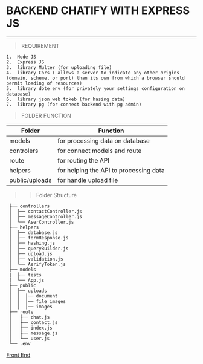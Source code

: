 # BACKEND CHATIFY WITH EXPRESS JS
***
> REQUIREMENT

```
1.  Node JS
2.  Express JS
3.  library Multer (for uploading file)
4.  library Cors ( allows a server to indicate any other origins (domain, scheme, or port) than its own from which a browser should permit loading of resources)
5.  library dote env (for privately your settings configuration on database)
6.  library json web tokeb (for hasing data)
7.  library pg (for connect backend with pg admin)
```

> FOLDER FUNCTION

| Folder  | Function |
| ----- | --- |
| models   |  for processing data on database |
| controlers | for connect models and route  |
| route | for routing the API  |
| helpers | for helping the API to processing data  |
| public/uploads | for handle upload file  |

>> Folder Structure
```
 ├── controllers         
 │  ├── contactController.js
 │  ├── messageController.js
 │  └── AserController.js
 ├── helpers            
 │  ├── database.js
 │  ├── formResponse.js
 │  ├── hashing.js
 │  ├── queryBuilder.js
 │  ├── upload.js
 │  ├── validation.js
 │  └── AerifyToken.js
 ├── models
 |  ├── tests  
 |  └── App.js
 ├── public
 │  ├── uploads  
 │  │  │── document
 │  │  │── file_images
 │  │  │── images
 ├── route
 │   ├── chat.js
 │   ├── contact.js           
 │   ├── index.js
 │   ├── message.js
 │   └── user.js
 └── .env
```

[Front End](https://github.com/irvanswan/chatify-frontend)
